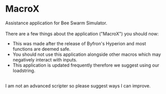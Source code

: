 # MacroX

Assistance application for Bee Swarm Simulator.
<br>
<br>
There are a few things about the application ("MacroX") you should now:
- This was made after the release of Byfron's Hyperion and most functions are deemed safe.
- You should not use this application alongside other macros which may negatively interact with inputs.
- This application is updated frequently therefore we suggest using our loadstring.
<br>
I am not an advanced scripter so please suggest ways I can improve.

